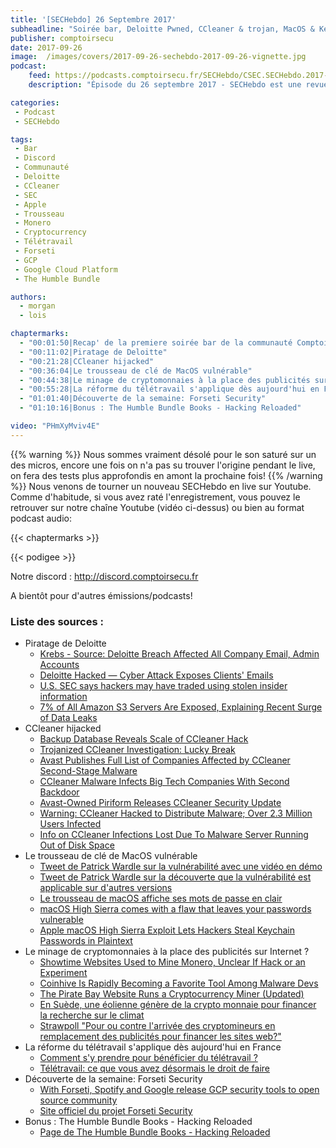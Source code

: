 ```yaml
---
title: '[SECHebdo] 26 Septembre 2017'
subheadline: "Soirée bar, Deloitte Pwned, CCleaner & trojan, MacOS & Keychain, Minage Monero CoinHive, Télétravail, Forseti, Humble Bundle Books, etc."
publisher: comptoirsecu
date: 2017-09-26
image:  /images/covers/2017-09-26-sechebdo-2017-09-26-vignette.jpg
podcast:
    feed: https://podcasts.comptoirsecu.fr/SECHebdo/CSEC.SECHebdo.2017-09-26.mp3
    description: "Épisode du 26 septembre 2017 - SECHebdo est une revue de l'actualité cybersécurité réalisé en live sur Youtube, généralement le mardi soir."

categories:
 - Podcast
 - SECHebdo

tags:
 - Bar
 - Discord
 - Communauté
 - Deloitte
 - CCleaner
 - SEC
 - Apple
 - Trousseau
 - Monero
 - Cryptocurrency
 - Télétravail
 - Forseti
 - GCP
 - Google Cloud Platform
 - The Humble Bundle

authors:
  - morgan
  - lois

chaptermarks:
  - "00:01:50|Recap' de la premiere soirée bar de la communauté ComptoirSecu du Discord"
  - "00:11:02|Piratage de Deloitte"
  - "00:21:28|CCleaner hijacked"
  - "00:36:04|Le trousseau de clé de MacOS vulnérable"
  - "00:44:38|Le minage de cryptomonnaies à la place des publicités sur Internet ?"
  - "00:55:28|La réforme du télétravail s'applique dès aujourd'hui en France"
  - "01:01:40|Découverte de la semaine: Forseti Security"
  - "01:10:16|Bonus : The Humble Bundle Books - Hacking Reloaded"

video: "PHmXyMviv4E"
---
```

{{% warning %}}
Nous sommes vraiment désolé pour le son saturé sur un des micros, encore une fois on n'a pas su trouver l'origine pendant le live, on fera des tests plus approfondis en amont la prochaine fois!﻿
{{% /warning %}}
Nous venons de tourner un nouveau SECHebdo en live sur Youtube. Comme d'habitude, si vous avez raté l'enregistrement, vous pouvez le retrouver sur notre chaîne Youtube (vidéo ci-dessus) ou bien au format podcast audio:

{{< chaptermarks >}}

{{< podigee >}}

Notre discord : <http://discord.comptoirsecu.fr>

A bientôt pour d'autres émissions/podcasts!

### Liste des sources :

* Piratage de Deloitte
    * [Krebs - Source: Deloitte Breach Affected All Company Email, Admin Accounts](https://krebsonsecurity.com/2017/09/source-deloitte-breach-affected-all-company-email-admin-accounts/)
    * [Deloitte Hacked — Cyber Attack Exposes Clients' Emails](http://thehackernews.com/2017/09/deloitte-hack.html)
    * [U.S. SEC says hackers may have traded using stolen insider information](https://www.reuters.com/article/legal-us-sec-intrusion/u-s-sec-says-hackers-may-have-traded-using-stolen-insider-information-idUSKCN1BW1K0)
    * [7% of All Amazon S3 Servers Are Exposed, Explaining Recent Surge of Data Leaks](https://www.bleepingcomputer.com/news/security/7-percent-of-all-amazon-s3-servers-are-exposed-explaining-recent-surge-of-data-leaks/)
* CCleaner hijacked
    * [Backup Database Reveals Scale of CCleaner Hack](http://www.securityweek.com/backup-database-reveals-scale-ccleaner-hack)
    * [Trojanized CCleaner Investigation: Lucky Break](https://www.bankinfosecurity.com/researchers-get-lucky-break-in-ccleaner-malware-investigation-a-10332)
    * [Avast Publishes Full List of Companies Affected by CCleaner Second-Stage Malware](https://www.bleepingcomputer.com/news/security/avast-publishes-full-list-of-companies-affected-by-ccleaner-second-stage-malware/)
    * [CCleaner Malware Infects Big Tech Companies With Second Backdoor](https://amp.thehackernews.com/thn/2017/09/ccleaner-malware-hacking.html)
    * [Avast-Owned Piriform Releases CCleaner Security Update](https://www.darkreading.com/attacks-breaches/avast-owned-piriform-releases-ccleaner-security-update/d/d-id/1329923)
    * [Warning: CCleaner Hacked to Distribute Malware; Over 2.3 Million Users Infected](https://amp.thehackernews.com/thn/2017/09/ccleaner-hacked-malware.html)
    * [Info on CCleaner Infections Lost Due To Malware Server Running Out of Disk Space](https://www.bleepingcomputer.com/news/security/info-on-ccleaner-infections-lost-due-to-malware-server-running-out-of-disk-space/)
* Le trousseau de clé de MacOS vulnérable
    * [Tweet de Patrick Wardle sur la vulnérabilité avec une vidéo en démo](https://twitter.com/patrickwardle/status/912254053849079808)
    * [Tweet de Patrick Wardle sur la découverte que la vulnérabilité est applicable sur d'autres versions](https://twitter.com/patrickwardle/status/912392633909047296)
    * [Le trousseau de macOS affiche ses mots de passe en clair](https://www.macg.co/os-x/2017/09/le-trousseau-de-macos-affiche-ses-mots-de-passe-en-clair-99847)
    * [macOS High Sierra comes with a flaw that leaves your passwords vulnerable](http://www.techrepublic.com/article/macos-high-sierra-comes-with-a-flaw-that-leaves-your-passwords-vulnerable/)
    * [Apple macOS High Sierra Exploit Lets Hackers Steal Keychain Passwords in Plaintext](http://thehackernews.com/2017/09/macos-high-sierra-keychain.html)
* Le minage de cryptomonnaies à la place des publicités sur Internet ?
    * [Showtime Websites Used to Mine Monero, Unclear If Hack or an Experiment](https://www.bleepingcomputer.com/news/security/showtime-websites-used-to-mine-monero-unclear-if-hack-or-an-experiment/)
    * [Coinhive Is Rapidly Becoming a Favorite Tool Among Malware Devs](https://www.bleepingcomputer.com/news/security/coinhive-is-rapidly-becoming-a-favorite-tool-among-malware-devs/)
    * [The Pirate Bay Website Runs a Cryptocurrency Miner (Updated)](https://torrentfreak.com/the-pirate-bay-website-runs-a-cryptocurrency-miner-170916/)
    * [En Suède, une éolienne génère de la crypto monnaie pour financer la recherche sur le climat](http://www.numerama.com/sciences/292248-en-suede-une-eolienne-genere-de-la-crypto-monnaie-pour-financer-la-recherche-sur-le-climat.html)
    * [Strawpoll "Pour ou contre l'arrivée des cryptomineurs en remplacement des publicités pour financer les sites web?"](http://www.strawpoll.me/14017394/r)
* La réforme du télétravail s'applique dès aujourd'hui en France
    * [Comment s'y prendre pour bénéficier du télétravail ?](http://www.lci.fr/conso-argent/comment-s-y-prendre-pour-beneficier-du-teletravail-demande-refus-patron-ordonnances-macron-reforme-du-code-du-travail-2065466.html)
    * [Télétravail: ce que vous avez désormais le droit de faire](http://www.bfmtv.com/sante/teletravail-ce-que-vous-avez-desormais-le-droit-de-faire-1261268.html)
* Découverte de la semaine: Forseti Security
    * [With Forseti, Spotify and Google release GCP security tools to open source community](https://cloudplatform.googleblog.com/2017/09/with-Forseti-Spotify-and-Google-release-GCP-security-tools-to-open-source-community15.html)
    * [Site officiel du projet Forseti Security](http://forsetisecurity.org/)
* Bonus : The Humble Bundle Books - Hacking Reloaded
    * [Page de The Humble Bundle Books - Hacking Reloaded](https://www.humblebundle.com/books/hacking-reloaded-books)
